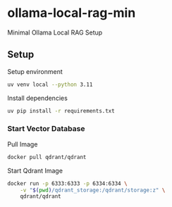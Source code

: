 # ollama-local-rag-min
Minimal Ollama Local RAG Setup

## Setup
Setup environment
```bash
uv venv local --python 3.11
```
Install dependencies
```bash
uv pip install -r requirements.txt
```

### Start Vector Database
Pull Image
```bash
docker pull qdrant/qdrant
```
Start Qdrant Image
```bash
docker run -p 6333:6333 -p 6334:6334 \
    -v "$(pwd)/qdrant_storage:/qdrant/storage:z" \
    qdrant/qdrant
```